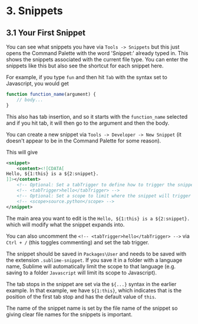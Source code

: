 # 3. Snippets
## 3.1 Your First Snippet

You can see what snippets you have via `Tools -> Snippets` but this just opens the Command Palette with the word 'Snippet:' already typed in. This shows the snippets associated with the current file type. You can enter the snippets like this but also see the shortcut for each snippet here.

For example, if you type `fun` and then hit `Tab` with the syntax set to Javascript, you would get
```javascript
function function_name(argument) {
    // body...
}
```
This also has tab insertion, and so it starts with the `function_name` selected and if you hit tab, it will then go to the argument and then the body.

You can create a new snippet via `Tools -> Developer -> New Snippet` (it doesn't appear to be in the Command Palette for some reason).

This will give
```xml
<snippet>
    <content><![CDATA[
Hello, ${1:this} is a ${2:snippet}.
]]></content>
    <!-- Optional: Set a tabTrigger to define how to trigger the snippet -->
    <!-- <tabTrigger>hello</tabTrigger> -->
    <!-- Optional: Set a scope to limit where the snippet will trigger -->
    <!-- <scope>source.python</scope> -->
</snippet>
```
The main area you want to edit is the `Hello, ${1:this} is a ${2:snippet}.` which will modify what the snippet expands into.

You can also uncomment the `<!-- <tabTrigger>hello</tabTrigger> -->` via `Ctrl + /` (this toggles commenting) and set the tab trigger.

The snippet should be saved in `Packages\User` and needs to be saved with the extension `.sublime-snippet`. If you save it in a folder with a language name, Sublime will automatically limit the scope to that language (e.g. saving to a folder `Javascript` will limit its scope to Javascript).

The tab stops in the snippet are set via the `${...}` syntax in the earlier example. In that example, we have `${1:this}`, which indicates that is the position of the first tab stop and has the default value of `this`.

The name of the snippet name is set by the file name of the snippet so giving clear file names for the snippets is important.